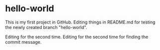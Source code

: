 # hello-world
This is my first project in GitHub.
Editing things in README.md for testing the newly created branch "hello-world".

Editing for the second time.
Editing for the second time for finding the commit message.
